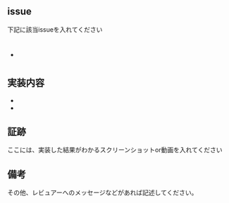 ## issue
下記に該当issueを入れてください
- #


## 実装内容
-
-

## 証跡
ここには、実装した結果がわかるスクリーンショットor動画を入れてください

## 備考
その他、レビュアーへのメッセージなどがあれば記述してください。
